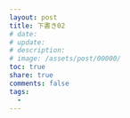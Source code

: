 ```yaml
---
layout: post
title: 下書き02
# date: 
# update: 
# description: 
# image: /assets/post/00000/
toc: true
share: true
comments: false
tags:
  - 
---
```



